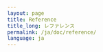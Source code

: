 ```yaml
---
layout: page
title: Reference
title_long: レファレンス
permalink: /ja/doc/reference/
language: ja
---
```

